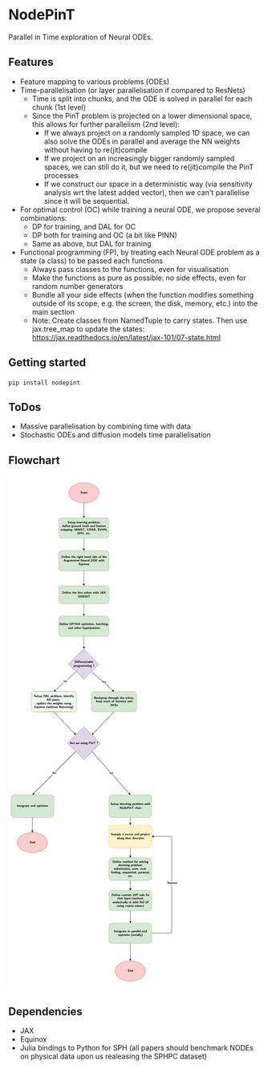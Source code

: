 # NodePinT

Parallel in Time exploration of Neural ODEs.

## Features
- Feature mapping to various problems (ODEs)
- Time-parallelisation (or layer parallelisation if compared to ResNets)
    - Time is split into chunks, and the ODE is solved in parallel for each chunk (1st level)
    - Since the PinT problem is projected on a lower dimensional space, this allows for further parallelism (2nd level):
        - If we always project on a randomly sampled 1D space, we can also solve the ODEs in parallel and average the NN weights without having to re(jit)compile
        - If we project on an increasingly bigger randomly sampled spaces, we can still do it, but we need to re(jit)compile the PinT processes
        - If we construct our space in a deterministic way (via sensitivity analysis wrt the latest added vector), then we can't parallelise since it will be sequential.
- For optimal control (OC) while training a neural ODE, we propose several combinations:
    - DP for training, and DAL for OC
    - DP both for training and OC (a bit like PINN)
    - Same as above, but DAL for training
- Functional programming (FP), by treating each Neural ODE problem as a state (a class) to be passed each functions
    - Always pass classes to the functions, even for visualisation
    - Make the functions as pure as possible: no side effects, even for random number generators
    - Bundle all your side effects (when the function modifies something outside of its scope, e.g. the screen, the disk, memory, etc.) into the main section
    - Note: Create classes from NamedTuple to carry states. Then use jax.tree_map to update the states: https://jax.readthedocs.io/en/latest/jax-101/07-state.html


## Getting started
`pip install nodepint`


## ToDos
- Massive parallelisation by combining time with data
- Stochastic ODEs and diffusion models time parallelisation



## Flowchart

![Flowchart](docs/imgs/flowchart.png)



## Dependencies
- JAX
- Equinox
- Julia bindings to Python for SPH (all papers should benchmark NODEs on physical data upon us realeasing the SPHPC dataset)
